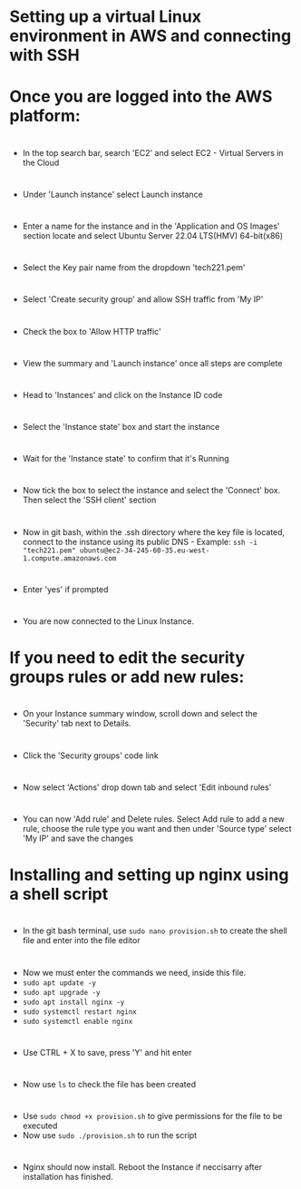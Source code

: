 # Setting up a virtual Linux environment in AWS and connecting with SSH
#
# Once you are logged into the AWS platform:
#
- In the top search bar, search 'EC2' and select EC2 - Virtual Servers in the Cloud
#
- Under 'Launch instance' select Launch instance
#
- Enter a name for the instance and in the 'Application and OS Images' section
locate and select Ubuntu Server 22.04 LTS(HMV) 64-bit(x86)
#
- Select the Key pair name from the dropdown 'tech221.pem'
#
- Select 'Create security group' and allow SSH traffic from 'My IP'
#
- Check the box to 'Allow HTTP traffic'
#
- View the summary and 'Launch instance' once all steps are complete
#
- Head to 'Instances' and click on the Instance ID code
#
- Select the 'Instance state' box and start the instance
#
- Wait for the 'Instance state' to confirm that it's Running
#
- Now tick the box to select the instance and select the 'Connect' box. Then select the 'SSH client' section
#
- Now in git bash, within the .ssh directory where the key file is located, 
connect to the instance using its public DNS - Example: `ssh -i "tech221.pem" ubuntu@ec2-34-245-60-35.eu-west-1.compute.amazonaws.com`
#
- Enter 'yes' if prompted
#
- You are now connected to the Linux Instance.
#
# If you need to edit the security groups rules or add new rules:
#
- On your Instance summary window, scroll down and select the 'Security' tab next to Details.
#
- Click the 'Security groups' code link
#
- Now select 'Actions' drop down tab and select 'Edit inbound rules'
#
- You can now 'Add rule' and Delete rules. Select Add rule to add a new rule, 
choose the rule type you want and then under 'Source type' select 'My IP' and save the changes
#
# Installing and setting up nginx using a shell script
#
- In the git bash terminal, use `sudo nano provision.sh` to create the shell file and enter into the file editor
#
- Now we must enter the commands we need, inside this file.
- `sudo apt update -y`
- `sudo apt upgrade -y`
- `sudo apt install nginx -y`
- `sudo systemctl restart nginx`
- `sudo systemctl enable nginx`
#
- Use CTRL + X to save, press 'Y' and hit enter
#
- Now use `ls` to check the file has been created
#
- Use `sudo chmod +x provision.sh` to give permissions for the file to be executed
- Now use `sudo ./provision.sh` to run the script
#
- Nginx should now install. Reboot the Instance if neccisarry after installation has finished.
